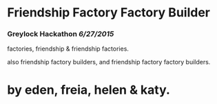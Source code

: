 # Friendship Factory Factory Builder
### Greylock Hackathon *6/27/2015*

factories, friendship & friendship factories.

also friendship factory builders, and friendship factory factory builders.

by eden, freia, helen & katy.
=======
